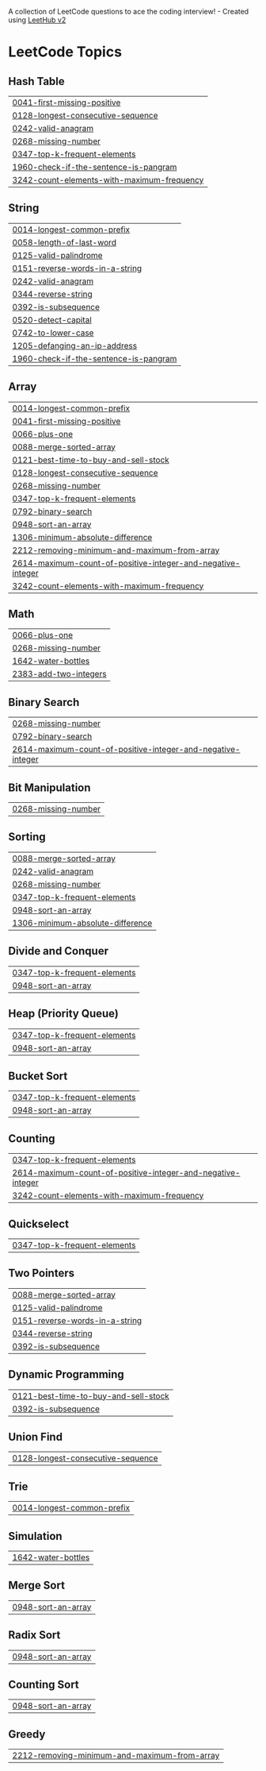 A collection of LeetCode questions to ace the coding interview! - Created using [LeetHub v2](https://github.com/arunbhardwaj/LeetHub-2.0)
<!---LeetCode Topics Start-->
# LeetCode Topics
## Hash Table
|  |
| ------- |
| [0041-first-missing-positive](https://github.com/Gokul1111-cmd/leetcode_problem_solving/tree/master/0041-first-missing-positive) |
| [0128-longest-consecutive-sequence](https://github.com/Gokul1111-cmd/leetcode_problem_solving/tree/master/0128-longest-consecutive-sequence) |
| [0242-valid-anagram](https://github.com/Gokul1111-cmd/leetcode_problem_solving/tree/master/0242-valid-anagram) |
| [0268-missing-number](https://github.com/Gokul1111-cmd/leetcode_problem_solving/tree/master/0268-missing-number) |
| [0347-top-k-frequent-elements](https://github.com/Gokul1111-cmd/leetcode_problem_solving/tree/master/0347-top-k-frequent-elements) |
| [1960-check-if-the-sentence-is-pangram](https://github.com/Gokul1111-cmd/leetcode_problem_solving/tree/master/1960-check-if-the-sentence-is-pangram) |
| [3242-count-elements-with-maximum-frequency](https://github.com/Gokul1111-cmd/leetcode_problem_solving/tree/master/3242-count-elements-with-maximum-frequency) |
## String
|  |
| ------- |
| [0014-longest-common-prefix](https://github.com/Gokul1111-cmd/leetcode_problem_solving/tree/master/0014-longest-common-prefix) |
| [0058-length-of-last-word](https://github.com/Gokul1111-cmd/leetcode_problem_solving/tree/master/0058-length-of-last-word) |
| [0125-valid-palindrome](https://github.com/Gokul1111-cmd/leetcode_problem_solving/tree/master/0125-valid-palindrome) |
| [0151-reverse-words-in-a-string](https://github.com/Gokul1111-cmd/leetcode_problem_solving/tree/master/0151-reverse-words-in-a-string) |
| [0242-valid-anagram](https://github.com/Gokul1111-cmd/leetcode_problem_solving/tree/master/0242-valid-anagram) |
| [0344-reverse-string](https://github.com/Gokul1111-cmd/leetcode_problem_solving/tree/master/0344-reverse-string) |
| [0392-is-subsequence](https://github.com/Gokul1111-cmd/leetcode_problem_solving/tree/master/0392-is-subsequence) |
| [0520-detect-capital](https://github.com/Gokul1111-cmd/leetcode_problem_solving/tree/master/0520-detect-capital) |
| [0742-to-lower-case](https://github.com/Gokul1111-cmd/leetcode_problem_solving/tree/master/0742-to-lower-case) |
| [1205-defanging-an-ip-address](https://github.com/Gokul1111-cmd/leetcode_problem_solving/tree/master/1205-defanging-an-ip-address) |
| [1960-check-if-the-sentence-is-pangram](https://github.com/Gokul1111-cmd/leetcode_problem_solving/tree/master/1960-check-if-the-sentence-is-pangram) |
## Array
|  |
| ------- |
| [0014-longest-common-prefix](https://github.com/Gokul1111-cmd/leetcode_problem_solving/tree/master/0014-longest-common-prefix) |
| [0041-first-missing-positive](https://github.com/Gokul1111-cmd/leetcode_problem_solving/tree/master/0041-first-missing-positive) |
| [0066-plus-one](https://github.com/Gokul1111-cmd/leetcode_problem_solving/tree/master/0066-plus-one) |
| [0088-merge-sorted-array](https://github.com/Gokul1111-cmd/leetcode_problem_solving/tree/master/0088-merge-sorted-array) |
| [0121-best-time-to-buy-and-sell-stock](https://github.com/Gokul1111-cmd/leetcode_problem_solving/tree/master/0121-best-time-to-buy-and-sell-stock) |
| [0128-longest-consecutive-sequence](https://github.com/Gokul1111-cmd/leetcode_problem_solving/tree/master/0128-longest-consecutive-sequence) |
| [0268-missing-number](https://github.com/Gokul1111-cmd/leetcode_problem_solving/tree/master/0268-missing-number) |
| [0347-top-k-frequent-elements](https://github.com/Gokul1111-cmd/leetcode_problem_solving/tree/master/0347-top-k-frequent-elements) |
| [0792-binary-search](https://github.com/Gokul1111-cmd/leetcode_problem_solving/tree/master/0792-binary-search) |
| [0948-sort-an-array](https://github.com/Gokul1111-cmd/leetcode_problem_solving/tree/master/0948-sort-an-array) |
| [1306-minimum-absolute-difference](https://github.com/Gokul1111-cmd/leetcode_problem_solving/tree/master/1306-minimum-absolute-difference) |
| [2212-removing-minimum-and-maximum-from-array](https://github.com/Gokul1111-cmd/leetcode_problem_solving/tree/master/2212-removing-minimum-and-maximum-from-array) |
| [2614-maximum-count-of-positive-integer-and-negative-integer](https://github.com/Gokul1111-cmd/leetcode_problem_solving/tree/master/2614-maximum-count-of-positive-integer-and-negative-integer) |
| [3242-count-elements-with-maximum-frequency](https://github.com/Gokul1111-cmd/leetcode_problem_solving/tree/master/3242-count-elements-with-maximum-frequency) |
## Math
|  |
| ------- |
| [0066-plus-one](https://github.com/Gokul1111-cmd/leetcode_problem_solving/tree/master/0066-plus-one) |
| [0268-missing-number](https://github.com/Gokul1111-cmd/leetcode_problem_solving/tree/master/0268-missing-number) |
| [1642-water-bottles](https://github.com/Gokul1111-cmd/leetcode_problem_solving/tree/master/1642-water-bottles) |
| [2383-add-two-integers](https://github.com/Gokul1111-cmd/leetcode_problem_solving/tree/master/2383-add-two-integers) |
## Binary Search
|  |
| ------- |
| [0268-missing-number](https://github.com/Gokul1111-cmd/leetcode_problem_solving/tree/master/0268-missing-number) |
| [0792-binary-search](https://github.com/Gokul1111-cmd/leetcode_problem_solving/tree/master/0792-binary-search) |
| [2614-maximum-count-of-positive-integer-and-negative-integer](https://github.com/Gokul1111-cmd/leetcode_problem_solving/tree/master/2614-maximum-count-of-positive-integer-and-negative-integer) |
## Bit Manipulation
|  |
| ------- |
| [0268-missing-number](https://github.com/Gokul1111-cmd/leetcode_problem_solving/tree/master/0268-missing-number) |
## Sorting
|  |
| ------- |
| [0088-merge-sorted-array](https://github.com/Gokul1111-cmd/leetcode_problem_solving/tree/master/0088-merge-sorted-array) |
| [0242-valid-anagram](https://github.com/Gokul1111-cmd/leetcode_problem_solving/tree/master/0242-valid-anagram) |
| [0268-missing-number](https://github.com/Gokul1111-cmd/leetcode_problem_solving/tree/master/0268-missing-number) |
| [0347-top-k-frequent-elements](https://github.com/Gokul1111-cmd/leetcode_problem_solving/tree/master/0347-top-k-frequent-elements) |
| [0948-sort-an-array](https://github.com/Gokul1111-cmd/leetcode_problem_solving/tree/master/0948-sort-an-array) |
| [1306-minimum-absolute-difference](https://github.com/Gokul1111-cmd/leetcode_problem_solving/tree/master/1306-minimum-absolute-difference) |
## Divide and Conquer
|  |
| ------- |
| [0347-top-k-frequent-elements](https://github.com/Gokul1111-cmd/leetcode_problem_solving/tree/master/0347-top-k-frequent-elements) |
| [0948-sort-an-array](https://github.com/Gokul1111-cmd/leetcode_problem_solving/tree/master/0948-sort-an-array) |
## Heap (Priority Queue)
|  |
| ------- |
| [0347-top-k-frequent-elements](https://github.com/Gokul1111-cmd/leetcode_problem_solving/tree/master/0347-top-k-frequent-elements) |
| [0948-sort-an-array](https://github.com/Gokul1111-cmd/leetcode_problem_solving/tree/master/0948-sort-an-array) |
## Bucket Sort
|  |
| ------- |
| [0347-top-k-frequent-elements](https://github.com/Gokul1111-cmd/leetcode_problem_solving/tree/master/0347-top-k-frequent-elements) |
| [0948-sort-an-array](https://github.com/Gokul1111-cmd/leetcode_problem_solving/tree/master/0948-sort-an-array) |
## Counting
|  |
| ------- |
| [0347-top-k-frequent-elements](https://github.com/Gokul1111-cmd/leetcode_problem_solving/tree/master/0347-top-k-frequent-elements) |
| [2614-maximum-count-of-positive-integer-and-negative-integer](https://github.com/Gokul1111-cmd/leetcode_problem_solving/tree/master/2614-maximum-count-of-positive-integer-and-negative-integer) |
| [3242-count-elements-with-maximum-frequency](https://github.com/Gokul1111-cmd/leetcode_problem_solving/tree/master/3242-count-elements-with-maximum-frequency) |
## Quickselect
|  |
| ------- |
| [0347-top-k-frequent-elements](https://github.com/Gokul1111-cmd/leetcode_problem_solving/tree/master/0347-top-k-frequent-elements) |
## Two Pointers
|  |
| ------- |
| [0088-merge-sorted-array](https://github.com/Gokul1111-cmd/leetcode_problem_solving/tree/master/0088-merge-sorted-array) |
| [0125-valid-palindrome](https://github.com/Gokul1111-cmd/leetcode_problem_solving/tree/master/0125-valid-palindrome) |
| [0151-reverse-words-in-a-string](https://github.com/Gokul1111-cmd/leetcode_problem_solving/tree/master/0151-reverse-words-in-a-string) |
| [0344-reverse-string](https://github.com/Gokul1111-cmd/leetcode_problem_solving/tree/master/0344-reverse-string) |
| [0392-is-subsequence](https://github.com/Gokul1111-cmd/leetcode_problem_solving/tree/master/0392-is-subsequence) |
## Dynamic Programming
|  |
| ------- |
| [0121-best-time-to-buy-and-sell-stock](https://github.com/Gokul1111-cmd/leetcode_problem_solving/tree/master/0121-best-time-to-buy-and-sell-stock) |
| [0392-is-subsequence](https://github.com/Gokul1111-cmd/leetcode_problem_solving/tree/master/0392-is-subsequence) |
## Union Find
|  |
| ------- |
| [0128-longest-consecutive-sequence](https://github.com/Gokul1111-cmd/leetcode_problem_solving/tree/master/0128-longest-consecutive-sequence) |
## Trie
|  |
| ------- |
| [0014-longest-common-prefix](https://github.com/Gokul1111-cmd/leetcode_problem_solving/tree/master/0014-longest-common-prefix) |
## Simulation
|  |
| ------- |
| [1642-water-bottles](https://github.com/Gokul1111-cmd/leetcode_problem_solving/tree/master/1642-water-bottles) |
## Merge Sort
|  |
| ------- |
| [0948-sort-an-array](https://github.com/Gokul1111-cmd/leetcode_problem_solving/tree/master/0948-sort-an-array) |
## Radix Sort
|  |
| ------- |
| [0948-sort-an-array](https://github.com/Gokul1111-cmd/leetcode_problem_solving/tree/master/0948-sort-an-array) |
## Counting Sort
|  |
| ------- |
| [0948-sort-an-array](https://github.com/Gokul1111-cmd/leetcode_problem_solving/tree/master/0948-sort-an-array) |
## Greedy
|  |
| ------- |
| [2212-removing-minimum-and-maximum-from-array](https://github.com/Gokul1111-cmd/leetcode_problem_solving/tree/master/2212-removing-minimum-and-maximum-from-array) |
<!---LeetCode Topics End-->